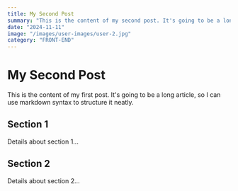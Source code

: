 ```yaml
---
title: My Second Post
summary: "This is the content of my second post. It's going to be a long article, so I can use markdown syntax to structure it neatly."
date: "2024-11-11"
image: "/images/user-images/user-2.jpg"
category: "FRONT-END"
---
```


# My Second Post

This is the content of my first post. It's going to be a long article, so I can use markdown syntax to structure it neatly.

## Section 1

Details about section 1...

## Section 2

Details about section 2...
